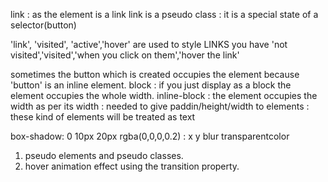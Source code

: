 
link : as the element is a link
link is a pseudo class : it is a special state of a selector(button)

'link', 'visited', 'active','hover' are used to style LINKS you have 
'not visited','visited','when you click on them','hover the link'
 
sometimes the button which is created occupies the element because 'button' is an inline element.
block : if you just display as a block the element occupies the whole width.
inline-block : the element occupies the width as per its width 
             : needed to give paddin/height/width to elements 
             : these kind of elements will be treated as text

box-shadow: 0 10px 20px rgba(0,0,0,0.2)   : x y blur transparentcolor

1. pseudo elements and pseudo classes.
2. hover animation effect using the transition property.